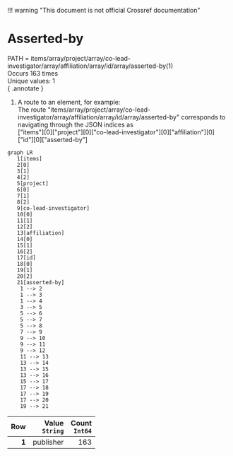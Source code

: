 !!! warning "This document is not official Crossref documentation"
# Asserted-by
PATH = items/array/project/array/co-lead-investigator/array/affiliation/array/id/array/asserted-by(1)  
Occurs 163 times  
Unique values: 1  
{ .annotate }

1. A route to an element, for example:  
   The route "items/array/project/array/co-lead-investigator/array/affiliation/array/id/array/asserted-by" corresponds to navigating through the JSON indices as  
   ["items"][0]["project"][0]["co-lead-investigator"][0]["affiliation"][0]["id"][0]["asserted-by"]  

```mermaid
graph LR
   1[items]
   2[0]
   3[1]
   4[2]
   5[project]
   6[0]
   7[1]
   8[2]
   9[co-lead-investigator]
   10[0]
   11[1]
   12[2]
   13[affiliation]
   14[0]
   15[1]
   16[2]
   17[id]
   18[0]
   19[1]
   20[2]
   21[asserted-by]
    1 --> 2
    1 --> 3
    1 --> 4
    3 --> 5
    5 --> 6
    5 --> 7
    5 --> 8
    7 --> 9
    9 --> 10
    9 --> 11
    9 --> 12
    11 --> 13
    13 --> 14
    13 --> 15
    13 --> 16
    15 --> 17
    17 --> 18
    17 --> 19
    17 --> 20
    19 --> 21
```

| **Row** | **Value**<br>`String` | **Count**<br>`Int64` |
|--------:|----------------------:|---------------------:|
| **1**   | publisher             | 163                  |

